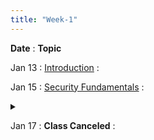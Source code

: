 ```yaml
---
title: "Week-1"
---
```


**Date**
  : **Topic**

Jan 13
: [Introduction](https://purdue.brightspace.com/d2l/le/content/1216789/viewContent/18697917/View)
  : [](#)

Jan 15
: [Security Fundamentals](https://purdue.brightspace.com/d2l/le/content/1216789/viewContent/18739385/View) 
  : <details title="recommended readings" class="my"><summary><i class="icon fas fa-book-reader "></i></summary><span class="fs-2">Read: This World of Ours by James Mickens
Watch: USENIX Security 2018 Keynote by James Mickens</span></details> 

Jan 17
: **Class Canceled**
  : [](#)


